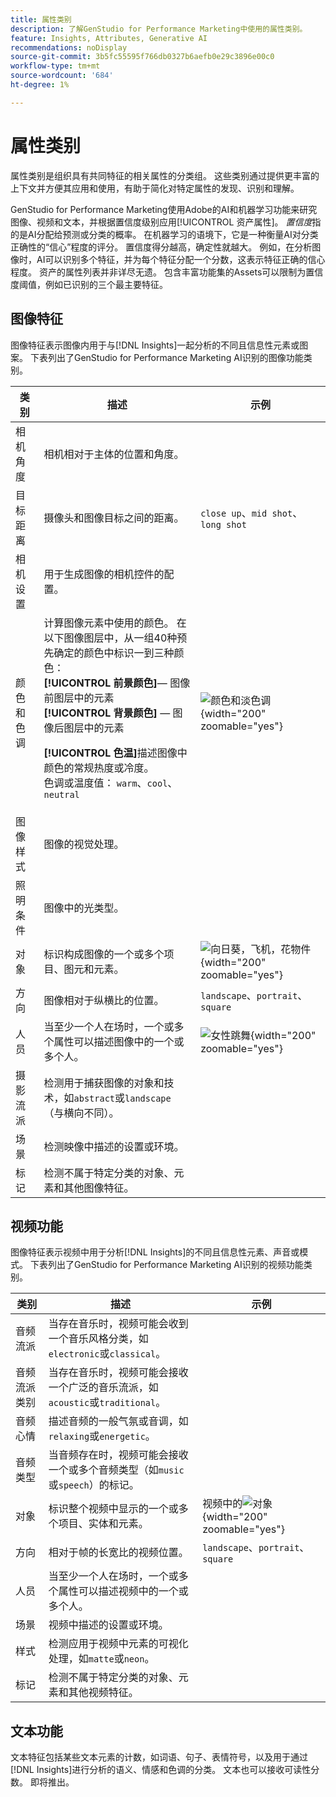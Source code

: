 ```yaml
---
title: 属性类别
description: 了解GenStudio for Performance Marketing中使用的属性类别。
feature: Insights, Attributes, Generative AI
recommendations: noDisplay
source-git-commit: 3b5fc55595f766db0327b6aefb0e29c3896e00c0
workflow-type: tm+mt
source-wordcount: '684'
ht-degree: 1%

---
```


# 属性类别

属性类别是组织具有共同特征的相关属性的分类组。 这些类别通过提供更丰富的上下文并方便其应用和使用，有助于简化对特定属性的发现、识别和理解。

GenStudio for Performance Marketing使用Adobe的AI和机器学习功能来研究图像、视频和文本，并根据置信度级别应用[!UICONTROL 资产属性]。 _置信度_&#x200B;指的是AI分配给预测或分类的概率。 在机器学习的语境下，它是一种衡量AI对分类正确性的“信心”程度的评分。 置信度得分越高，确定性就越大。 例如，在分析图像时，AI可以识别多个特征，并为每个特征分配一个分数，这表示特征正确的信心程度。 资产的属性列表并非详尽无遗。 包含丰富功能集的Assets可以限制为置信度阈值，例如已识别的三个最主要特征。

## 图像特征

图像特征表示图像内用于与[!DNL Insights]一起分析的不同且信息性元素或图案。 下表列出了GenStudio for Performance Marketing AI识别的图像功能类别。

<!-- For the writer: turn off word wrap to work with these tables. Option + Z -->

| 类别 | 描述 | 示例 |
| ----------------------- | ----------------------------------------------------------------------------------------------------- | ------------------------------------------------------------------------------------------------------------------------------------------------------------------------------ |
| 相机角度 | 相机相对于主体的位置和角度。 |                                                                                                                                                                                |
| 目标距离 | 摄像头和图像目标之间的距离。 | `close up`、`mid shot`、`long shot` |
| 相机设置 | 用于生成图像的相机控件的配置。 |                                                                                                                                                                                |
| 颜色和色调 | 计算图像元素中使用的颜色。 在以下图像图层中，从一组40种预先确定的颜色中标识一到三种颜色： <br>**[!UICONTROL 前景颜色&#x200B;]**— 图像前图层中的元素<br>**[!UICONTROL 背景颜色]** — 图像后图层中的元素<p>**[!UICONTROL 色温]**&#x200B;描述图像中颜色的常规热度或冷度。<br>色调或温度值： `warm`、`cool`、`neutral` | ![颜色和淡色调](../../assets/category/image-color-temp.png){width="200" zoomable="yes"} |
| 图像样式 | 图像的视觉处理。 |                                                                                                                                                                                |
| 照明条件 | 图像中的光类型。 |                                                                                                                                                                                |
| 对象 | 标识构成图像的一个或多个项目、图元和元素。 | ![向日葵，飞机，花物件](../../assets/category/image-objects.png){width="200" zoomable="yes"} |
| 方向 | 图像相对于纵横比的位置。 | `landscape`、`portrait`、`square` |
| 人员 | 当至少一个人在场时，一个或多个属性可以描述图像中的一个或多个人。 | ![女性跳舞](../../assets/category/image-people.png){width="200" zoomable="yes"} |
| 摄影流派 | 检测用于捕获图像的对象和技术，如`abstract`或`landscape`（与横向不同）。 |           |
| 场景 | 检测映像中描述的设置或环境。 |                                             |
| 标记 | 检测不属于特定分类的对象、元素和其他图像特征。 |                                      |

<!-- Not yet approved by legal
| Attention distribution  | The level of viewer attention spread across an image.                                                 | `high`, `medium`, `low`                                                                                                                                                                                                    |
| Content density         | The amount of information or detail in an image.                                                      | `high`, `medium`, `low`                                                                                                                                                                                                    |
-->

## 视频功能

图像特征表示视频中用于分析[!DNL Insights]的不同且信息性元素、声音或模式。 下表列出了GenStudio for Performance Marketing AI识别的视频功能类别。

| 类别 | 描述 | 示例 |
| ------------------- | ------------------------------------------------------------------------------------------------------------ | --------------------------------------------------------------------------------------- |
| 音频流派 | 当存在音乐时，视频可能会收到一个音乐风格分类，如`electronic`或`classical`。 |          |
| 音频流派类别 | 当存在音乐时，视频可能会接收一个广泛的音乐流派，如`acoustic`或`traditional`。 |          |
| 音频心情 | 描述音频的一般气氛或音调，如`relaxing`或`energetic`。 |          |
| 音频类型 | 当音频存在时，视频可能会接收一个或多个音频类型（如`music`或`speech`）的标记。 |          |
| 对象 | 标识整个视频中显示的一个或多个项目、实体和元素。 | 视频中的![对象](../../assets/category/video-objects.png){width="200" zoomable="yes"} |
| 方向 | 相对于帧的长宽比的视频位置。 | `landscape`、`portrait`、`square` |
| 人员 | 当至少一个人在场时，一个或多个属性可以描述视频中的一个或多个人。 |        |
| 场景 | 视频中描述的设置或环境。 |        |
| 样式 | 检测应用于视频中元素的可视化处理，如`matte`或`neon`。 |        |
| 标记 | 检测不属于特定分类的对象、元素和其他视频特征。 |        |

## 文本功能

文本特征包括某些文本元素的计数，如词语、句子、表情符号，以及用于通过[!DNL Insights]进行分析的语义、情感和色调的分类。 文本也可以接收可读性分数。 即将推出。

<!-- Not yet approved by legal

The following table lists the image feature categories recognized by the GenStudio for Performance Marketing AI.

| Category             | Description | Example |
|----------------------|-------------|--------|
| Emojis Count         |             |        |
| HashTags Count       |             |        |
| Keywords             |             |        |
| Marketing Emotions   |             |        |
| Narratives           | Text that represents an overarching situation, theme, or a story. Narratives can communicate values, purpose, or identity that resonates with consumers on many levels.   |        |
| Persuasion Strategies|             |        |
| Readability          |             |        |
| Tone of voice        | | |
-->
